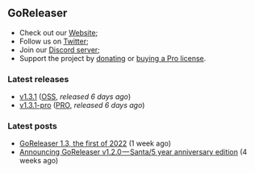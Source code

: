 ## GoReleaser

- Check out our [Website](https://goreleaser.com);
- Follow us on [Twitter](https://twitter.com/goreleaser);
- Join our [Discord server](https://discord.gg/RGEBtg8vQ6);
- Support the project by [donating](https://opencollective.com/goreleaser) or [buying a Pro license](https://goreleaser.com/pro/).

### Latest releases
- [v1.3.1](https://github.com/goreleaser/goreleaser/releases/tag/v1.3.1) ([OSS](https://github.com/goreleaser/goreleaser), _released 6 days ago_)
- [v1.3.1-pro](https://github.com/goreleaser/goreleaser-pro/releases/tag/v1.3.1-pro) ([PRO](https://goreleaser.com/pro), _released 6 days ago_)

### Latest posts
- [GoReleaser 1.3, the first of 2022](https://blog.goreleaser.com/goreleaser-1-3-the-first-of-2022-3083d3716e6f?source=rss----17aa0cbd263f---4) (1 week ago)
- [Announcing GoReleaser v1.2.0 — Santa/5 year anniversary edition](https://blog.goreleaser.com/announcing-goreleaser-v1-2-0-santa-5-year-anniversary-edition-3b486295d708?source=rss----17aa0cbd263f---4) (4 weeks ago)
